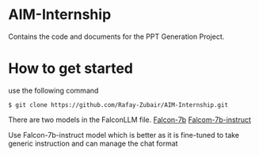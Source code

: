 # AIM-Internship
Contains the code and documents for the PPT Generation Project. 

# How to get started
use the following command
```
$ git clone https://github.com/Rafay-Zubair/AIM-Internship.git
```

There are two models in the FalconLLM file. 
[Falcon-7b](https://huggingface.co/tiiuae/falcon-7b)
[Falcom-7b-instruct](https://huggingface.co/tiiuae/falcon-7b-instruct)

Use Falcon-7b-instruct model which is better as it is fine-tuned to take generic instruction and can manage the chat format
